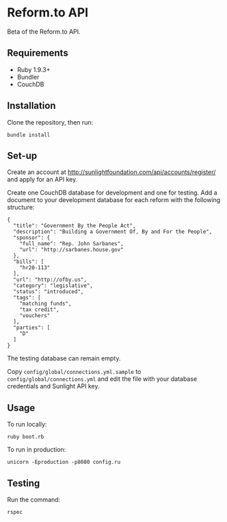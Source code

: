 # Reform.to API

Beta of the Reform.to API.

## Requirements

* Ruby 1.9.3+
* Bundler
* CouchDB

## Installation

Clone the repository, then run:

    bundle install

## Set-up

Create an account at http://sunlightfoundation.com/api/accounts/register/ and apply for an API key.

Create one CouchDB database for development and one for testing. Add a document to your development database for each reform with the following structure:

    {
      "title": "Government By the People Act",
      "description": "Building a Government Of, By and For the People",
      "sponsor": {
        "full_name": "Rep. John Sarbanes",
        "url": "http://sarbanes.house.gov"
      },
      "bills": [
        "hr20-113"
      ],
      "url": "http://ofby.us",
      "category": "legislative",
      "status": "introduced",
      "tags": [
        "matching funds",
        "tax credit",
        "vouchers"
      ],
      "parties": [
        "D"
      ]
    }

The testing database can remain empty.

Copy `config/global/connections.yml.sample` to `config/global/connections.yml` and edit the file with your database credentials and Sunlight API key.

## Usage

To run locally:

    ruby boot.rb

To run in production:

    unicorn -Eproduction -p8080 config.ru

## Testing

Run the command:

    rspec
